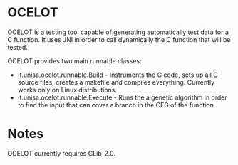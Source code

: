 # OCELOT

OCELOT is a testing tool capable of generating automatically test data for a C function. It uses JNI in order to call dynamically the C function that will be tested.

OCELOT provides two main runnable classes:
* it.unisa.ocelot.runnable.Build - Instruments the C code, sets up all C source files, creates a makefile and compiles everything. Currently works only on Linux distributions.
* it.unisa.ocelot.runnable.Execute - Runs the a genetic algorithm in order to find the input that can cover a branch in the CFG of the function


# Notes
OCELOT currently requires GLib-2.0.

